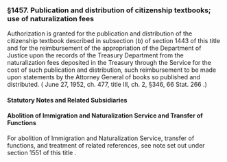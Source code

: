 <!--
url: https://uscode.house.gov/view.xhtml?req=granuleid:USC-prelim-title8-section1457&num=0&edition=prelim
date_accessed: 2024-07-28 23:46:05
-->
### §1457\. Publication and distribution of citizenship textbooks; use of naturalization fees
 Authorization is granted for the publication and distribution of the citizenship textbook described in subsection (b) of
 section 1443 of this title
 and for the reimbursement of the appropriation of the Department of Justice upon the records of the Treasury Department from the naturalization fees deposited in the Treasury through the Service for the cost of such publication and distribution, such reimbursement to be made upon statements by the Attorney General of books so published and distributed.
 (
 June 27, 1952, ch. 477, title III, ch. 2, §346,
 66 Stat. 266
 .)
#### **Statutory Notes and Related Subsidiaries**
#### Abolition of Immigration and Naturalization Service and Transfer of Functions
 For abolition of Immigration and Naturalization Service, transfer of functions, and treatment of related references, see note set out under
 section 1551 of this title
 .
